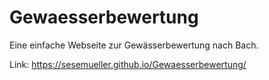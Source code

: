 # Gewaesserbewertung
Eine einfache Webseite zur Gewässerbewertung nach Bach.

Link: https://sesemueller.github.io/Gewaesserbewertung/
